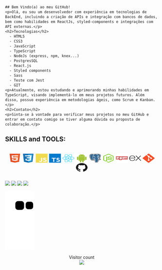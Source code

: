     ## Bem Vindo(a) ao meu GitHub!
    <p>Olá, eu sou um desenvolvedor com experiência em tecnologias de BackEnd, incluindo a criação de APIs e integração com bancos de dados, bem como habilidades em ReactJs, styled-components e integrações com API externas.</p>
    <h2>Tecnologias</h2>
      - HTML5
      - CSS3
      - JavaScript
      - TypeScript
      - NodeJs (express, npm, knex...)
      - PostgresSQL
      - React.js
      - Styled components
      - Sass
      - Teste com Jest
      - GIT
    <p>Atualmente, estou estudando e aprimorando minhas habilidades em TypeScript, visando implementá-lo em meus projetos futuros. Além disso, possuo experiência em metodologias ágeis, como Scrum e Kanban.</p>
    <h2>Contato</h2>
    <p>Sinta-se à vontade para verificar meus projetos no meu GitHub e entrar em contato comigo se tiver alguma dúvida ou proposta de colaboração.</p>

## SKILLS and TOOLS:
<div style="display: inline_block" align="center"><br>
  <img align="center" alt="Jonas-HTML" height="30" width="40" src="https://raw.githubusercontent.com/devicons/devicon/master/icons/html5/html5-original.svg">
  <img align="center" alt="Jonas-CSS" height="30" width="40" src="https://raw.githubusercontent.com/devicons/devicon/master/icons/css3/css3-original.svg">
  <img align="center" alt="Jonas-Js" height="30" width="40" src="https://raw.githubusercontent.com/devicons/devicon/master/icons/javascript/javascript-plain.svg">
  <img align="center" alt="Jonas-Js" height="30" width="40" src="https://github.com/devicons/devicon/blob/master/icons/typescript/typescript-original.svg">
  <img align="center" alt="Jonas-React" height="30" width="40" src="https://raw.githubusercontent.com/devicons/devicon/master/icons/react/react-original.svg">
  <img align="center" alt="Jonas-sql" height="30" width="40" src="https://github.com/devicons/devicon/blob/master/icons/android/android-original.svg">
  <img align="center" alt="Jonas-sql" height="30" width="40" src="https://github.com/devicons/devicon/blob/master/icons/postgresql/postgresql-original.svg">
  <img align="center" alt="Jonas-sql" height="30" width="40" src="https://github.com/devicons/devicon/blob/master/icons/nodejs/nodejs-original.svg">
  <img align="center" alt="Jonas-sql" height="30" width="40" src="https://github.com/devicons/devicon/blob/master/icons/npm/npm-original-wordmark.svg">
  <img align="center" alt="Jonas-sql" height="30" width="40" src="https://github.com/devicons/devicon/blob/master/icons/express/express-original.svg">
  <img align="center" alt="Jonas-sql" height="30" width="40" src="https://github.com/devicons/devicon/blob/master/icons/git/git-original.svg">
  <img align="center" alt="Jonas-sql" height="30" width="40" color="#FFF" src="https://github.com/devicons/devicon/blob/master/icons/github/github-original.svg">
</div>
  
##
  
<div align="left"> 
  <a href="https://www.instagram.com/iam_jonasneto" target="_blank"><img src="https://img.shields.io/badge/-INSTAGRAM-blueviolet" target="_blank"></a> 
  <a href = "mailto:contatojonas.gastro91@gmail.com"><img src="https://img.shields.io/badge/-GMAIL-red" target="_blank"></a>
  <a href="https://www.linkedin.com/in/jonas-adelino-neto-168830179" target="_blank"><img src="https://img.shields.io/badge/-LINKEDIN-informational" target="_blank"></a> 
  <a href="https://webpagejonas.netlify.app/" target="_blank"><img src="https://img.shields.io/badge/-MY_PERSONAL_PAGE-yellowgreen" target="_blank"></a>
    
  
  ![Snake animation](https://github.com/adelinoJonas/adelinoJonas/blob/output/github-contribution-grid-snake.svg)
  
   
  <p align="center"> 
    Visitor count<br>
    <img src="https://profile-counter.glitch.me/adelinojonas/count.svg" />
  </p>
 
</div>
